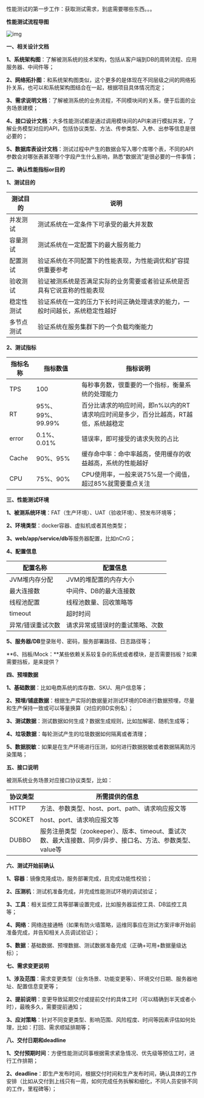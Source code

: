 性能测试的第一步工作：获取测试需求，到底需要哪些东西。。。

**性能测试流程导图**

![img](https://images2018.cnblogs.com/blog/983980/201809/983980-20180902152324455-425234455.png)

**一、相关设计文档**

**1、系统架构图**：了解被测系统的技术架构，包括从客户端到DB的周转流程、应用服务器、中间件等；

**2、网络拓扑图**：和系统架构图类似，这个更多的是体现在不同层级之间的网络拓扑关系，也可以和系统架构图结合在一起，根据项目具体情况而定；

**3、需求说明文档**：了解被测系统的业务流程，不同模块间的关系，便于后面的业务场景建模；

**4、接口设计文档**：大多性能测试都是通过调用模块间的API来进行模拟并发，了解业务模型对应的API，包括协议类型、方法、传参类型、入参、出参等信息是很必要的；

**5、数据库表设计文档**：测试过程中产生的数据会写入哪个库哪个表，不同的API参数会对哪张表甚至哪个字段产生什么影响，熟悉“数据流”是很必要的一件事情；

 

**二、确认性能指标or目的**

**1、测试目的**

| 测试目的   | 说明                                                         |
| ---------- | ------------------------------------------------------------ |
| 并发测试   | 测试系统在一定条件下可承受的最大并发数                       |
| 容量测试   | 测试系统在一定配置下的最大服务能力                           |
| 配置测试   | 验证系统在不同配置下的性能表现，为性能调优和扩容提供重要参考 |
| 验收测试   | 验证被测系统是否满足实际的业务需要或者验证系统是否具有它说宣称的性能表现 |
| 稳定性测试 | 验证系统在一定的压力下长时间正确处理请求的能力，一般时间越长，系统稳定性越好 |
| 多节点测试 | 验证系统在服务集群下的一个负载均衡能力                       |

**2、测试指标**

| 指标名称 | 指标数值         | 指标说明                                                     |
| -------- | ---------------- | ------------------------------------------------------------ |
| TPS      | 100              | 每秒事务数，很重要的一个指标，衡量系统的处理能力             |
| RT       | 95%、99%、99.99% | 百分比请求的响应时间，即n%以内的RT请求响应时间是多少，百分比越高，RT越低，系统越稳定 |
| error    | 0.1%、0.01%      | 错误率，即可接受的请求失败的占比                             |
| Cache    | 90%、95%         | 缓存命中率：命中率越高，使用缓存的收益越高，系统的性能越好   |
| CPU      | 75%、90%         | CPU使用率，一般来说75%是一个阈值，超过85%就需要重点关注      |

 

**三、性能测试环境**

**1、被测系统环境**：FAT（生产环境）、UAT（验收环境）、预发布环境等；

**2、环境类型**：docker容器、虚拟机或者其他类型；

**3、web/app/service/db**等服务器配置，比如nCnG；

**4、配置信息**

| 配置名称          | 配置信息                         |
| ----------------- | -------------------------------- |
| JVM堆内存分配     | JVM的堆配置的内存大小            |
| 最大连接数        | 中间件、DB的最大连接数           |
| 线程池配置        | 线程池数量、回收策略等           |
| timeout           | 超时时间                         |
| 异常/错误重试次数 | 请求异常或错误时的重试策略、次数 |

**5、服务器/DB**登录账号、密码，服务部署路径、日志路径等；

**6、挡板/Mock：**某些依赖关系较复杂的系统或者模块，是否需要挡板？如果需要挡板，是来提供？

 

**四、预埋数据**

**1、基础数据**：比如电商系统的库存数、SKU、用户信息等；

**2、预埋/铺底数据**：根据生产实际的数据量对测试环境的DB进行数据预埋，尽量和生产保持一致或可以等量换算（对应的BD实例名）；

**3、测试数据**：测试数据如何生成？数据生成规则，比如加解密、随机生成等；

**4、垃圾数据**：每轮测试产生的垃圾数据如何隔离或者清理；

**5、数据脱敏**：如果是在生产环境进行压测，如何进行数据脱敏或者数据隔离防污染策略；

 

**五、接口说明**

被测系统业务场景对应接口协议类型，比如：

| 协议类型 | 所需提供的信息                                               |
| -------- | ------------------------------------------------------------ |
| HTTP     | 方法、参数类型、host、port、path、请求响应报文等             |
| SCOKET   | host、port、请求响应报文等                                   |
| DUBBO    | 服务注册类型（zookeeper）、版本、timeout、重试次数、最大连接数、同步/异步、接口名、方法、参数类型、value等 |

 

**六、测试开始前确认**

**1、容器**：镜像克隆成功，服务部署完成，且完成功能性校验；

**2、压测机**：测试机准备完成，并完成性能测试环境的调试验证；

**3、工具**：相关监控工具等部署设置完成，比如服务器监控工具、DB监控工具等；

**4、网络**：网络连接通畅（如果有防火墙策略，运维同事应在测试方案评审开始前准备完成，并告知相关人员调试验证）；

**5、数据**：基础数据、预埋数据、测试数据准备完成（正确+可用+数据量级达标）；

 

**七、需求变更说明**

**1、涉及范围**：需求变更类型（业务场景、功能变更等）、环境交付日期、服务器地址、配置信息变更等；

**2、提前说明**：变更导致延期交付或提前交付的具体工时（可以精确到半天或者小时），最晚多久，需要提前通知；

**3、应对策略**：针对不同变更类型、影响范围、风险程度、时间等因素评估如何处理，比如：打回、需求顺延排期等；

 

**八、交付日期和deadline**

**1、交付预期时间**：方便性能测试同事根据需求紧急情况、优先级等预估工时，进行工作排期；

**2、deadline**：即生产发布时间，根据交付时间和生产发布时间，确认具体的工作安排（比如从交付到上线只有一周，如何完成任务拆解和细化，不同人员安排不同的工作，里程碑等）；